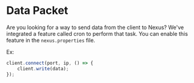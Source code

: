 # Data Packet

Are you looking for a way to send data from the client to Nexus? We've integrated a feature called cron to perform that task. You can enable this feature in the `nexus.properties` file.

Ex:
```js
client.connect(port, ip, () => {
    client.write(data);
});
```